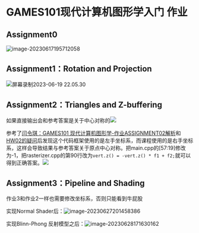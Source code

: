 # GAMES101现代计算机图形学入门 作业
## Assignment0 

![image-20230617195712058](http://rocyan.oss-cn-hangzhou.aliyuncs.com/notes/eroes6.png)

## Assignment1：Rotation and Projection

![屏幕录制2023-06-19 22.05.30](http://rocyan.oss-cn-hangzhou.aliyuncs.com/notes/uyn2qd.gif)

## Assignment2：Triangles and Z-buffering

如果直接输出会和参考答案是关于中心对称的![](http://rocyan.oss-cn-hangzhou.aliyuncs.com/notes/8jpmrs.png)

参考了[闫令琪：GAMES101 现代计算机图形学-作业ASSIGNMENT02解析](https://blog.csdn.net/weixin_39548859/article/details/107092229)和[HW02的疑问](http://games-cn.org/forums/topic/hw2的疑问/#post-6731)后发现这个代码框架使用的是左手坐标系，而课程使用的是右手坐标系，这样会导致结果与参考答案关于原点中心对称。把main.cpp的[57:19]修改为-1，把rasterizer.cpp的第90行改为`vert.z() = -vert.z() * f1 + f2;`就可以得到正确答案。![](http://rocyan.oss-cn-hangzhou.aliyuncs.com/notes/vikbxp.png)

## Assignment3：Pipeline and Shading

作业3和作业2一样也需要修改坐标系，否则只能看到牛屁股

实现Normal Shader后：![image-20230627201458386](http://rocyan.oss-cn-hangzhou.aliyuncs.com/notes/g3magk.png)

实现Blinn-Phong 反射模型之后：![image-20230628171630162](http://rocyan.oss-cn-hangzhou.aliyuncs.com/notes/ckyeqa.png)
